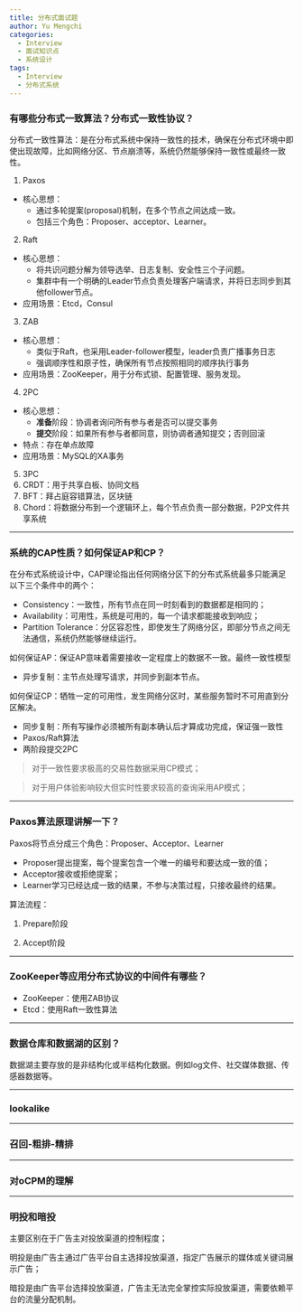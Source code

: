 ```yaml
---
title: 分布式面试题
author: Yu Mengchi
categories:
  - Interview 
  - 面试知识点
  - 系统设计
tags:
  - Interview
  - 分布式系统
---
```

  
### 有哪些分布式一致算法？分布式一致性协议？

分布式一致性算法：是在分布式系统中保持一致性的技术，确保在分布式环境中即使出现故障，比如网络分区、节点崩溃等，系统仍然能够保持一致性或最终一致性。

1. Paxos
- 核心思想：
  - 通过多轮提案(proposal)机制，在多个节点之间达成一致。
  - 包括三个角色：Proposer、acceptor、Learner。
2. Raft
- 核心思想：
  - 将共识问题分解为领导选举、日志复制、安全性三个子问题。
  - 集群中有一个明确的Leader节点负责处理客户端请求，并将日志同步到其他follower节点。
- 应用场景：Etcd，Consul
3. ZAB
- 核心思想：
  - 类似于Raft，也采用Leader-follower模型，leader负责广播事务日志
  - 强调顺序性和原子性，确保所有节点按照相同的顺序执行事务
- 应用场景：ZooKeeper，用于分布式锁、配置管理、服务发现。
4. 2PC
- 核心思想：
  - **准备**阶段：协调者询问所有参与者是否可以提交事务
  - **提交**阶段：如果所有参与者都同意，则协调者通知提交；否则回滚
- 特点：存在单点故障
- 应用场景：MySQL的XA事务
5. 3PC
6. CRDT：用于共享白板、协同文档
7. BFT：拜占庭容错算法，区块链
8. Chord：将数据分布到一个逻辑环上，每个节点负责一部分数据，P2P文件共享系统

---
### 系统的CAP性质？如何保证AP和CP？

在分布式系统设计中，CAP理论指出任何网络分区下的分布式系统最多只能满足以下三个条件中的两个：

- Consistency：一致性，所有节点在同一时刻看到的数据都是相同的；
- Availability：可用性，系统是可用的，每一个请求都能接收到响应；
- Partition Tolerance：分区容忍性，即使发生了网络分区，即部分节点之间无法通信，系统仍然能够继续运行。

如何保证AP：保证AP意味着需要接收一定程度上的数据不一致。最终一致性模型
- 异步复制：主节点处理写请求，并同步到副本节点。

如何保证CP：牺牲一定的可用性，发生网络分区时，某些服务暂时不可用直到分区解决。
- 同步复制：所有写操作必须被所有副本确认后才算成功完成，保证强一致性
- Paxos/Raft算法
- 两阶段提交2PC

> 对于一致性要求极高的交易性数据采用CP模式；

> 对于用户体验影响较大但实时性要求较高的查询采用AP模式；

---
### Paxos算法原理讲解一下？

Paxos将节点分成三个角色：Proposer、Acceptor、Learner
- Proposer提出提案，每个提案包含一个唯一的编号和要达成一致的值；
- Acceptor接收或拒绝提案；
- Learner学习已经达成一致的结果，不参与决策过程，只接收最终的结果。

算法流程：
1. Prepare阶段

2. Accept阶段

---
### ZooKeeper等应用分布式协议的中间件有哪些？
- ZooKeeper：使用ZAB协议
- Etcd：使用Raft一致性算法

---
### 数据仓库和数据湖的区别？
数据湖主要存放的是非结构化或半结构化数据。例如log文件、社交媒体数据、传感器数据等。

---
### lookalike

---
### 召回-粗排-精排

---
### 对oCPM的理解

---
### 明投和暗投
主要区别在于广告主对投放渠道的控制程度；

明投是由广告主通过广告平台自主选择投放渠道，指定广告展示的媒体或关键词展示广告；

暗投是由广告平台选择投放渠道，广告主无法完全掌控实际投放渠道，需要依赖平台的流量分配机制。
